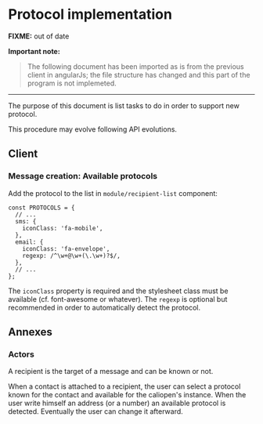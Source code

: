 Protocol implementation
=======================

**FIXME:** out of date

**Important note:**

> The following document has been imported as is from the previous client in angularJs; the file structure has changed and this part of the program is not implemeted.

---

The purpose of this document is list tasks to do in order to support new protocol.

This procedure may evolve following API evolutions.

## Client

### Message creation: Available protocols

Add the protocol to the list in `module/recipient-list` component:

```
const PROTOCOLS = {
  // ...
  sms: {
    iconClass: 'fa-mobile',
  },
  email: {
    iconClass: 'fa-envelope',
    regexp: /^\w+@\w+(\.\w+)?$/,
  },
  // ...
};
```

The `iconClass` property is required and the stylesheet class must be available (cf. font-awesome or whatever). The `regexp` is optional but recommended in order to automatically detect the protocol.

## Annexes

### Actors

A recipient is the target of a message and can be known or not.

When a contact is attached to a recipient, the user can select a protocol known for the contact and available for the caliopen's instance. When the user write himself an address (or a number) an available protocol is detected. Eventually the user can change it afterward.
